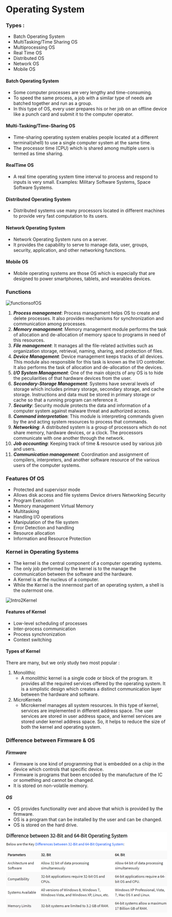 # **Operating System**
### **Types :**
- Batch Operating System
- MultiTasking/Time Sharing OS
- Multiprocessing OS
- Real Time OS
- Distributed OS
- Network OS
- Mobile OS

#### **Batch Operating System**
- Some computer processes are very lengthy and time-consuming. 
- To speed the same process, a job with a similar type of needs are batched together and run as a group.
- In this type of OS, every user prepares his or her job on an offline device like a punch card and submit it to the computer operator.


#### **Multi-Tasking/Time-Sharing OS**
- Time-sharing operating system enables people located at a different terminal(shell) to use a single computer system at the same time. 
- The processor time (CPU) which is shared among multiple users is termed as time sharing.

#### **RealTime OS**
- A real time operating system time interval to process and respond to inputs is very small. Examples: Military Software Systems, Space Software Systems.

#### **Distributed Operating System**
- Distributed systems use many processors located in different machines to provide very fast computation to its users.

#### **Network Operating System**
- Network Operating System runs on a server. 
- It provides the capability to serve to manage data, user, groups, security, application, and other networking functions.

#### **Mobile OS**
- Mobile operating systems are those OS which is especially that are designed to power smartphones, tablets, and wearables devices.


### **Functions**

![functionsofOS](https://www.guru99.com/images/1/011819_0753_OperatingSy5.png)

1. ***Process management***: Process management helps OS to create and delete processes. It also provides mechanisms for synchronization and communication among processes.
2. ***Memory management***: Memory management module performs the task of allocation and de-allocation of memory space to programs in need of this resources.
3. ***File management***: It manages all the file-related activities such as organization storage, retrieval, naming, sharing, and protection of files.
4. ***Device Management***: Device management keeps tracks of all devices. This module also responsible for this task is known as the I/O controller. It also performs the task of allocation and de-allocation of the devices.
5. ***I/O System Management***: One of the main objects of any OS is to hide the peculiarities of that hardware devices from the user.
6. ***Secondary-Storage Management***: Systems have several levels of storage which includes primary storage, secondary storage, and cache storage. Instructions and data must be stored in primary storage or cache so that a running program can reference it.
7. ***Security***: Security module protects the data and information of a computer system against malware threat and authorized access.
8. ***Command interpretation***: This module is interpreting commands given by the and acting system resources to process that commands.
9. ***Networking***: A distributed system is a group of processors which do not share memory, hardware devices, or a clock. The processors communicate with one another through the network.
10. ***Job accounting***: Keeping track of time & resource used by various job and users.
11. ***Communication management***: Coordination and assignment of compilers, interpreters, and another software resource of the various users of the computer systems.

### **Features Of OS**

- Protected and supervisor mode
- Allows disk access and file systems Device drivers Networking Security
- Program Execution
- Memory management Virtual Memory
- Multitasking
- Handling I/O operations
- Manipulation of the file system
- Error Detection and handling
- Resource allocation
- Information and Resource Protection


### **Kernel in Operating Systems**
- The kernel is the central component of a computer operating systems. 
- The only job performed by the kernel is to the manage the communication between the software and the hardware. 
- A Kernel is at the nucleus of a computer.
- While the Kernel is the innermost part of an operating system, a shell is the outermost one.

![Intro2Kernel](https://www.guru99.com/images/1/011819_0753_OperatingSy4.png)

#### **Features of Kernel**
- Low-level scheduling of processes
- Inter-process communication
- Process synchronization
- Context switching


#### **Types of Kernel**
There are many, but we only study two most popular :

1. Monolithic 
   - A monolithic kernel is a single code or block of the program. It provides all the required services offered by the operating system. It is a simplistic design which creates a distinct communication layer between the hardware and software.
2. MicroKernels
   - Microkernel manages all system resources. In this type of kernel, services are implemented in different address space. The user services are stored in user address space, and kernel services are stored under kernel address space. So, it helps to reduce the size of both the kernel and operating system.



### **Difference between Firmware & OS**
#### ***Firmware***
-  Firmware is one kind of programming that is embedded on a chip in the device which controls that specific device.
-  Firmware is programs that been encoded by the manufacture of the IC or something and cannot be changed.
-  It is stored on non-volatile memory.

#### ***OS***
- OS provides functionality over and above that which is provided by the firmware.
- OS is a program that can be installed by the user and can be changed.
- OS is stored on the hard drive.

![OS](Images/Screenshot%20(15).png)